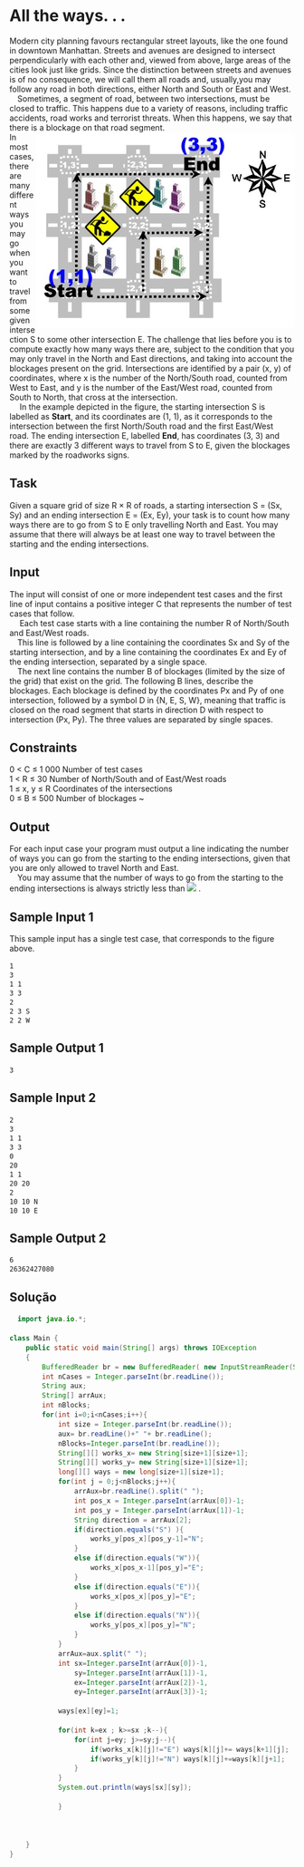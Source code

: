 # All the ways. . .   
Modern city planning favours rectangular street layouts, like the one found in downtown Manhattan. Streets and avenues are designed to intersect perpendicularly with each other and, viewed from above, large areas of the cities look just like grids. Since the distinction between streets and avenues is of no consequence, we will call them all roads and, usually,you may follow any road in both directions, either North and South or East and West.  
&emsp;Sometimes, a segment of road, between two intersections, must be closed to traffic. This happens due to a variety of reasons, including traffic accidents, road works and terrorist threats. When this happens, we say that there is a blockage on that road
segment.
<img src="streat.jpg" align="right"  alt="street example">  
In most cases, there are many different ways you may go when you want to travel from some given intersection S to some other intersection E. The challenge that lies before you is to compute exactly how many ways there are, subject to the condition that you may only travel in the North and East directions, and taking into account the blockages present on the grid. Intersections are identified by a pair (x, y) of coordinates, where x is the number of the North/South road, counted from West to East, and y is the number of the East/West road, counted from South to North, that cross at the intersection.  
&emsp; In the example depicted in the figure, the starting intersection S is labelled as **Start**, and its coordinates are (1, 1), as it corresponds to the intersection between the first North/South road and the first East/West road. The ending intersection E, labelled **End**, has coordinates (3, 3) and there are exactly 3 different ways to travel from S to E, given the blockages marked by the roadworks signs.  

## Task
Given a square grid of size R × R of roads, a starting intersection S = (Sx, Sy) and an ending intersection E = (Ex, Ey), your task is to count how many ways there are to go from S to E only travelling North and East. You may assume that there will always be at least one way to travel between the starting and the ending intersections.   
## Input   
The input will consist of one or more independent test cases and the first line of input contains a positive integer C that represents the number of test cases that follow.   
&emsp; Each test case starts with a line containing the number R of North/South and East/West roads.   
&emsp;This line is followed by a line containing the coordinates Sx and Sy of the starting intersection, and by a line containing the coordinates Ex and Ey of the ending intersection, separated by a single space.    
&emsp;The next line contains the number B of blockages (limited by the size of the grid) that exist on the grid. The following B lines, describe the blockages. Each blockage is defined by the coordinates Px and Py of one intersection, followed by a symbol D in {N, E, S, W}, meaning that traffic is closed on the road segment that starts in direction D with respect to intersection (Px, Py). The three values are separated by single spaces.  
## Constraints
0 < C ≤ 1 000 Number of test cases  
1 < R ≤ 30 Number of North/South and of East/West roads  
1 ≤ x, y ≤ R Coordinates of the intersections  
0 ≤ B ≤ 500 Number of blockages    ~

## Output
For each input case your program must output a line indicating the number of ways you can go from the starting to the ending intersections, given that you are only allowed to travel North and East.   
&emsp;You may assume that the number of ways to go from the starting to the ending intersections is always strictly less than <img src="https://render.githubusercontent.com/render/math?math=\large\2^63"> .  
## Sample Input 1  
This sample input has a single test case, that corresponds to the figure above.   

``` 
1
3
1 1
3 3
2
2 3 S
2 2 W
```  

## Sample Output 1  

``` 
3
```  

## Sample Input 2  

``` 
2
3
1 1
3 3
0
20
1 1
20 20
2
10 10 N
10 10 E
```  

## Sample Output 2  

``` 
6
26362427080
```  

## Solução  
``` java
  import java.io.*;

class Main {
    public static void main(String[] args) throws IOException
    {
        BufferedReader br = new BufferedReader( new InputStreamReader(System.in));
        int nCases = Integer.parseInt(br.readLine());
        String aux;
        String[] arrAux;
        int nBlocks;
        for(int i=0;i<nCases;i++){
            int size = Integer.parseInt(br.readLine());
            aux= br.readLine()+" "+ br.readLine();
            nBlocks=Integer.parseInt(br.readLine());
            String[][] works_x= new String[size+1][size+1];
            String[][] works_y= new String[size+1][size+1];
            long[][] ways = new long[size+1][size+1];
            for(int j = 0;j<nBlocks;j++){
                arrAux=br.readLine().split(" ");
                int pos_x = Integer.parseInt(arrAux[0])-1;
                int pos_y = Integer.parseInt(arrAux[1])-1;
                String direction = arrAux[2];
                if(direction.equals("S") ){
                    works_y[pos_x][pos_y-1]="N";
                }
                else if(direction.equals("W")){
                    works_x[pos_x-1][pos_y]="E";
                }
                else if(direction.equals("E")){
                    works_x[pos_x][pos_y]="E";
                }
                else if(direction.equals("N")){
                    works_y[pos_x][pos_y]="N";
                }
            }
            arrAux=aux.split(" ");
            int sx=Integer.parseInt(arrAux[0])-1,
                sy=Integer.parseInt(arrAux[1])-1,
                ex=Integer.parseInt(arrAux[2])-1,
                ey=Integer.parseInt(arrAux[3])-1;
            
            ways[ex][ey]=1;

            for(int k=ex ; k>=sx ;k--){
                for(int j=ey; j>=sy;j--){
                    if(works_x[k][j]!="E") ways[k][j]+= ways[k+1][j];
                    if(works_y[k][j]!="N") ways[k][j]+=ways[k][j+1];
                }
            }
            System.out.println(ways[sx][sy]);

            }
          
        

    }
}
 
 ```
